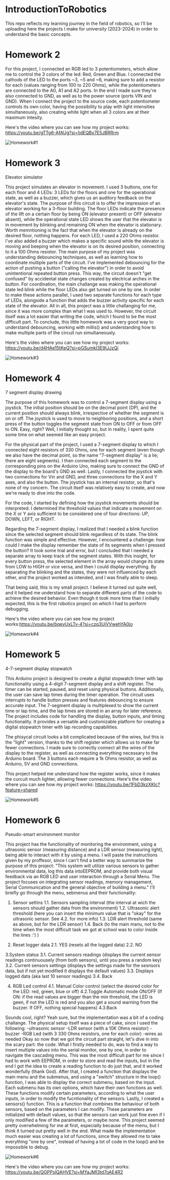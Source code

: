 # IntroductionToRobotics
This repo reflects my learning journey in the field of robotics, so I'll be uploading here the projects I make for university (2023-2024) in order to understand the basic concepts.

# Homework 2
For this project, I connected an RGB led to 3 potentiometers, which allow me to control the 3 colors of the led: Red, Green and Blue. 
I connected the cathods of the LED to the ports ~3, ~5 and ~6, making sure to add a resistor for each (values ranging from 100 to 220 Ohms), while the potentiometers are connected to the A0, A1 and A2 ports. In the end I made sure they're also connected to GND, as well as to the power source (ports VIN and GND).
When I connect the project to the source code, each potentiometer controls its own color, having the possibility to play with light intensities simultaneously, also creating white light when all 3 colors are at their maximum intesity.

Here's the video where you can see how my project works: https://youtu.be/gTTg6-AfAUg?si=IjdEQBx7E5JBRRrm


![Homework#1](https://github.com/emadrg/IntroductionToRobotics/assets/115634320/e217a64b-4cf8-46f6-9c12-9bf43fc8d5cd)


# Homework 3
Elevator simulator

  This project simulates an elevator in movement. I used 3 buttons, one for each floor and 4 LEDs: 3 LEDs for the floors and one for the operational state, as well as a buzzer, which gives us an auditory feedback on the elevator's state.
  The purpose of this circuit is to offer the impression of an elevator working for a 3-floor building. The floor LEDs indicate the presence of the lift on a certain floor by being ON (elevator present) or OFF (elevator absent), while the operational state LED shows the user that the elevator is in movement by blinking and remaining ON when the elevator is stationary. Worth memntioning is the fact that when the elevator is already on the desired floor, nothing happens. For each LED, I used a 220 Ohms resistor.
  I've also added a buzzer which makes a specific sound while the elevator is moving and beeping when the elevator is on its desired position, connecting to it a 100 Ohms resistor.
The main purpose of my project was understanding debouncing techniques, as well as learning how to coordinate multiple parts of the circuit.
  I've implemented debouncing for the action of pushing a button ("calling the elevator") in order to avoid unintentional repeated button press. This way, the circuit doesn't "get confused" by accidental state changes created by electrical arches in the button.
  For coordination, the main challange was making the operational state led blink while the floor LEDs also get turned on one by one. In order to make these actions parallel, I used two separate functions for each type of LEDs, alongside a function that adds the buzzer activity specific for each state of the elevator.
  All in all, this project was a little challanging for me, since it was more complex than what I was used to. However, the circuit itself was a lot easier that writing the code, which I found to be the most difficult part. 
  To conclude, this little homework was a very good way to understand debouncing, working with millis() and understanding how to make multiple parts of the circuit run simultaneously. 

Here's the video where you can see how my project works: https://youtu.be/d4HAe15tKeQ?si=pGSumkI3E9IJJzQi

![Homework#3](https://github.com/emadrg/IntroductionToRobotics/blob/main/Homework3_elevator_simulator.jpeg)


# Homework 4
7 segment display drawing

The purpose of this homework was to control a 7-segment display using a joystick. The initial position should be on the decimal point (DP), and the current position should always blink, irrespective of whether the segment is on or off. The joystick is used to move to neighboring positions, and a short press of the button toggles the segment state from ON to OFF or from OFF to ON. Easy, right? Well, I initially thought so, but in reality, I spent quite some time on what seemed like an easy project.

For the physical part of the project, I used a 7-segment display to which I connected eight resistors of 330 Ohms, one for each segment (even though we also have the decimal point, so the name "7-segment display" is a lie; there are eight segments). I then connected each segment to the corresponding pins on the Arduino Uno, making sure to connect the GND of the display to the board's GND as well. Lastly, I connected the joystick with two connections for Vin and GND, and three connections for the X and Y axes, and also the button. The joystick has an internal resistor, so that's none of my concern. The circuit itself was relatively easy to create, and now we're ready to dive into the code.

For the code, I started by defining how the joystick movements should be interpreted. I determined the threshold values that indicate a movement on the X or Y axis sufficient to be considered one of four directions: UP, DOWN, LEFT, or RIGHT. 

Regarding the 7-segment display, I realized that I needed a blink function since the selected segment should blink regardless of its state. The blink function was simple and effective. However, I encountered a challenge: how could I make the display remember the state of its segments when I pressed the button? It took some trial and error, but I concluded that I needed a separate array to keep track of the segment states. With this insight, for every button press, the selected element in the array would change its state from LOW to HIGH or vice versa, and then I could display everything. By separating the blinking and the states, they were not influenced by each other, and the project worked as intended, and I was finally able to sleep.

That being said, this is my small project. I believe it turned out quite well, and it helped me understand how to separate different parts of the code to achieve the desired behavior. Even though it took more time than I initially expected, this is the first robotics project on which I had to perform debugging.

Here's the video where you can see how my project works:https://youtu.be/bqevUxLTv-4?si=czq3UiVVwehYA0jo

![Homework#4](https://github.com/emadrg/IntroductionToRobotics/blob/main/homework4_7_segment_display_drawing.jpeg)




# Homework 5
4-7-segment display stopwatch

This Arduino project is designed to create a digital stopwatch timer with lap functionality using a 4-digit 7-segment display and a shift register. The timer can be started, paused, and reset using physical buttons. Additionally, the user can save lap times during the timer operation. The circuit uses interrupts to handle button presses and features debouncing to ensure accurate input. The 7-segment display is multiplexed to show the current time or lap time, and the lap times are stored in an array for later reference. The project includes code for handling the display, button inputs, and timing functionality. It provides a versatile and customizable platform for creating a digital stopwatch timer with lap recording capabilities.

The phisycal circuit looks a bit complicated because of the wires, but this is the "light" version, thanks to the shift register which allows us to make far fewer connections. I made sure to correctly connect all the wires of the display to the register, as well as connecting everything necessary to the Arduino board. The 3 buttons each require a 1k Ohms resistor, as well as Arduino, 5V and GND connections. 

This project helped me understand how the register works, since it makes the curcuit much lighter, allowing fewer connections. 
Here's the video where you can see how my project works: https://youtu.be/1FbD3kzXKlc?feature=shared

![Homework#5](https://github.com/emadrg/IntroductionToRobotics/blob/main/homework4_stopwatch.jpeg)


# Homework 6
Pseudo-smart environment monitor

This project has the functionality of monitoring the environment, using a ultrasonic sensor (measuring distance) and a LDR sensor (measuring light), being able to interact with it by using a menu. I will paste the instructions given by my proffesor, since I can't find a better way to summarize the purpose of this project: "This system will utilize various sensors to gather environmental data, log this data intoEEPROM, and provide both visual feedback via an RGB LED and user interaction through a Serial Menu.  The project focuses on integrating sensor readings, memory management, Serial Communication and the general objective of building a menu."
I'll briefly go through the menu, sebmenus and their functionality:

1. Sensor settins
	1.1. Sensors sampling interval (the interval at wich the sensors should gather data from the environment)
	1.2. Ultrasonic alert threshold (here you can insert the minimum value that is "okay" for the ultrasonic sensor. See 4.2. for more info)
	1.3. LDR alert threshold (same as above, but for the LDR sensor)
	1.4. Back (to the main manu, not to the time when the most difficult task we got at school was to color inside the lines :') )

2. Reset logger data
	2.1. YES (resets all the logged data)
	2.2. NO 

3.System status
	3.1. Current sensors readings (displays the current sensor readings continuousely (from both sensors), until you press a random key)
	3.2. Current sensors settings (displays the settings made for the sesnsors data, but if not yet modified it displays the default values)
	3.3. Displays logged data (aka last 10 sensor readings)
	3.4. Back

4. RGB Led control
	4.1. Manual Color control (select the desired color for the LED: red, green, blue or off)
	4.2.Toggle Automatic mode ON/OFF (If ON: if the read values are bigger than the min threshold, the LED is geen, if not the LED is red and you also get a sound warning from the buzzer. If OFF, nothing special happens)
	4.3.Back

Sounds cool, right? Yeah sure, but the implementation was a bit of a coding challange. The physical setup itself was a piece of cake, since I used the following:
-ultrasonic sensor
-LDR sensor (with a 10K Ohms resistor)
-buzzer
-RGB Led (with 3 330 Ohms resistors, one for each color)
-wires as needed
Okay so now that we got the circuit part straight, let's dive in into the scary part: the code.
What I firstly needed to do, was to find a way to insert multiple values into the serial monitor, one by one, in order to navigate the cascading menu. This was the most difficult part for me since I had to work with EEPROM, in order to store and read the inputs, but in the end I got the idea to create a reading function to do just that, and it worked wonderfully (thank God). After that, I created a function that displays the main menu and the submenus, and using a "switch" structure in the loop() function, I was able to display the correct submenu, based on the input. 
Each submenu has its own options, which have their own functions as well. These functions modify certain parameters, according to what the user inputs, in order to modify the fucntionality of the sensors.
Lastly, I created a sensors() function. This is a function that combines the behaviour of both sensors, based on the parameters I can modify. These parameters are initialized with default values, so that the sensors can work just fine even if I only modified a few of the parameters, or maybe none. 
This project seemed pretty overwhelming for me at first, especially because of the menu, but I think it turned out pretty well in the end. What made the implementation much easier was creating a lot of functions, since they allowed me to take everything "one by one", instead of having a lot of code in the loop() and be impossible to debug. 


![Homework#6](https://github.com/emadrg/IntroductionToRobotics/blob/main/Homework6_environment_motinor.jpeg)

Here's the video where you can see how my project works: https://youtu.be/QGPPslQAHVE?si=MYaJMI3td7oAE4R2
